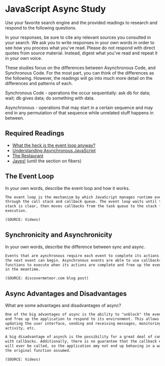# JavaScript Async Study

Use your favorite search engine and the provided readings to research and
respond to the following questions.

In your responses, be sure to cite any relevant sources you consulted in your
search. We ask you to write responses in your own words in order to see how you
process what you've read. Please do not respond with direct quotes from source
material. Instead, digest what you've read and repeat it in your own voice.

These studies focus on the differences between Asynchronous Code, and
Synchronous Code. For the most part, you can think of the differences as the
following. However, the readings will go into much more detail on the
differences and patterns of each.

Synchronous Code - operations the occur sequentially: ask db for data; wait; db gives data; do something with data.

Asynchronous - operations that may start in a certain sequence and may end in any permutation of that sequence while unrelated stuff happens in between.

## Required Readings

-   [What the heck is the event loop anyway?](https://www.youtube.com/watch?v=8aGhZQkoFbQ)
-   [Understanding Asynchronous JavaScript](https://www.youtube.com/watch?v=vMfg0xGjcOI)
-   [The Restaurant](https://www.codeschool.com/blog/2014/10/30/understanding-node-js/)
-   [Javes!](https://www.discovermeteor.com/blog/understanding-sync-async-javascript-node/) (until the section on fibers)

## The Event Loop

In your own words, describe the event loop and how it works.

```md
The event loop is the mechanism by which JavaScript manages runtime event calls
through the call stack and callback queue. The event loop waits until the call
stack is clear, then moves callbacks from the task queue to the stack for
execution.

(SOURCE: Videos)
```

## Synchronicity and Asynchronicity

In your own words, describe the difference between sync and async.

```md
Events that are aynchronous require each event to complete its actions before
the next event can begin. Asynchronous events are able to use callbacks
functions to execute when its actions are complete and free up the event queue
in the meantime.

(SOURCE: discovermeteor.com blog post)
```

## Async Advantages and Disadvantages

What are some advantages and disadvantages of async?

```md
One of the big advantages of async is the ability to "unblock" the event loop
and free up the application to respond to its environment. This allows for
updating the user interface, sending and receiving messages, monitoring network
activity, etc.

A big disadvantage of asynch is the possibility for a great deal of complexity
with callbacks. Additionally, there is no guarantee that the callback event
will ever be called, so the application amy not end up behaving in a way that
the original function assumed.

(SOURCE: Videos)
```
